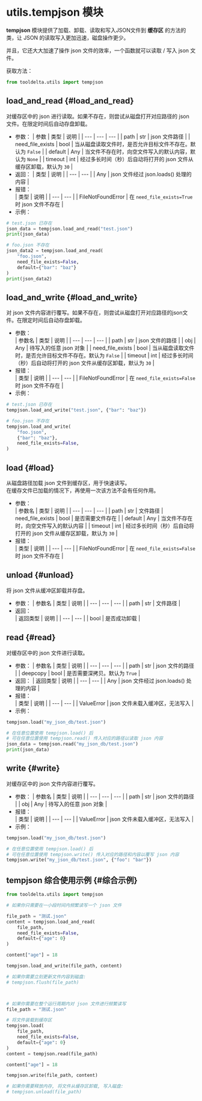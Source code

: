 # utils.tempjson 模块

**tempjson** 模块提供了加载、卸载、读取和写入JSON文件到 **缓存区** 的方法的类，让 JSON 的读取写入更加迅速，磁盘操作更少。

并且，它还大大加速了操作 json 文件的效率，一个函数就可以读取 / 写入 json 文件。

获取方法：
```python
from tooldelta.utils import tempjson
```

## load_and_read {#load_and_read}
对缓存区中的 json 进行读取。如果不存在，则尝试从磁盘打开对应路径的 json 文件。在限定时间后自动存盘卸载。
- 参数：
    | 参数 | 类型 | 说明 |
    | --- | --- | --- |
    | path | str | json 文件路径 |
    | need_file_exists | bool | 当从磁盘读取文件时，是否允许目标文件不存在。默认为 `False` |
    | default | Any | 当文件不存在时，向空文件写入的默认内容，默认为 `None` |
    | timeout | int | 经过多长时间（秒）后自动将打开的 json 文件从缓存区卸载，默认为 `30` |
- 返回：
    | 类型 | 说明 |
    | --- | --- |
    | Any | json 文件经过 json.loads() 处理的内容 |
- 报错：  
    | 类型 | 说明 |
    | --- | --- |
    | FileNotFoundError | 在 `need_file_exists=True` 时 json 文件不存在 |
- 示例：
```python
# test.json 已存在
json_data = tempjson.load_and_read("test.json")
print(json_data)

# foo.json 不存在
json_data2 = tempjson.load_and_read(
    "foo.json",
    need_file_exists=False,
    default={"bar": "baz"}
)
print(json_data2)
```

## load_and_write {#load_and_write}
对 json 文件内容进行覆写。如果不存在，则尝试从磁盘打开对应路径的json文件。在限定时间后自动存盘卸载。  
- 参数：  
    | 参数名 | 类型 | 说明 |
    | --- | --- | --- |
    | path | str | json 文件的路径 |
    | obj | Any | 待写入的任意 json 对象 |
    | need_file_exists | bool | 当从磁盘读取文件时，是否允许目标文件不存在。默认为 `False` |
    | timeout | int | 经过多长时间（秒）后自动将打开的 json 文件从缓存区卸载，默认为 `30` |
- 报错：  
    | 类型 | 说明 |
    | --- | --- |
    | FileNotFoundError | 在 `need_file_exists=False` 时 json 文件不存在 |
- 示例：
```python
# test.json 已存在
tempjson.load_and_write("test.json", {"bar": "baz"})

# foo.json 不存在
tempjson.load_and_write(
    "foo.json",
    {"bar": "baz"},
    need_file_exists=False,
)
```


## load {#load}
从磁盘路径加载 json 文件到缓存区，用于快速读写。  
在缓存文件已加载的情况下，再使用一次该方法不会有任何作用。  
- 参数：   
    | 参数名 | 类型 | 说明 |
    | --- | --- | --- |
    | path | str | 文件路径
    | need_file_exists | bool | 是否需要文件存在 |
    | default | Any | 当文件不存在时，向空文件写入的默认内容 |
    | timeout | int | 经过多长时间（秒）后自动将打开的 json 文件从缓存区卸载，默认为 `30` |
- 报错：  
    | 类型 | 说明 |
    | --- | --- |
    | FileNotFoundError | 在 `need_file_exists=False` 时 json 文件不存在 |


## unload {#unload}
将 json 文件从缓冲区卸载并存盘。
- 参数：
    | 参数名 | 类型 | 说明 |
    | --- | --- | --- |
    | path | str | 文件路径 |
- 返回：  
    | 返回类型 | 说明 |
    | --- | --- |
    | bool | 是否成功卸载 |


## read {#read}
对缓存区中的 json 文件进行读取。
- 参数：
    | 参数名 | 类型 | 说明 |
    | --- | --- | --- |
    | path | str | json 文件的路径 |
    | deepcopy | bool | 是否需要深拷贝。默认为 `True` |
- 返回：
    | 返回类型 | 说明 |
    | --- | --- |
    | Any | json 文件经过 json.loads() 处理的内容 |
- 报错：  
    | 类型 | 说明 |
    | --- | --- |
    | ValueError | json 文件未载入缓冲区，无法写入 |
- 示例：
```python
tempjson.load("my_json_db/test.json")

# 在任意位置使用 tempjson.load() 后
# 可在任意位置使用 tempjson.read() 传入对应的路径以读取 json 内容
json_data = tempjson.read("my_json_db/test.json")
print(json_data)
```


## write {#write}
对缓存区中的 json 文件内容进行覆写。
- 参数：
    | 参数名 | 类型 | 说明 |
    | --- | --- | --- |
    | path | str | json 文件的路径 |
    | obj | Any | 待写入的任意 json 对象 |
- 报错：  
    | 类型 | 说明 |
    | --- | --- |
    | ValueError | json 文件未载入缓冲区，无法写入 |
- 示例：
```python
tempjson.load("my_json_db/test.json")

# 在任意位置使用 tempjson.load() 后
# 可在任意位置使用 tempjson.write() 传入对应的路径和内容以覆写 json 内容
tempjson.write("my_json_db/test.json", {"foo": "bar"})
```


## tempjson 综合使用示例 {#综合示例}
```python
from tooldelta.utils import tempjson

# 如果你只需要在一小段时间内频繁读写一个 json 文件

file_path = "测试.json"
content = tempjson.load_and_read(
    file_path,
    need_file_exists=False,
    default={"age": 0}
)

content["age"] = 18

tempjson.load_and_write(file_path, content)

# 如果你需要立刻更新文件内容到磁盘:
# tempjson.flush(file_path)



# 如果你需要在整个运行周期内对 json 文件进行频繁读写
file_path = "测试.json"

# 将文件装载到缓存区
tempjson.load(
    file_path,
    need_file_exists=False,
    default={"age": 0}
)
content = tempjson.read(file_path)

content["age"] = 18

tempjson.write(file_path, content)

# 如果你需要释放内存, 将文件从缓存区卸载, 写入磁盘:
# tempjson.unload(file_path)

```